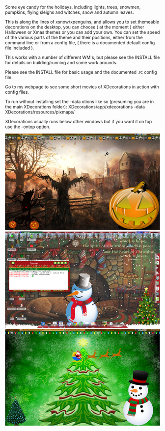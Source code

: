 
Some eye candy for the holidays, including lights, trees, snowmen, pumpkins, flying sleighs and witches, snow and autumn leaves.

This is along the lines of xsnow/xpenguins, and allows you to set themeable decorations on the desktop, you can choose ( at the moment ) either Halloween or Xmas themes or you can add your own.
You can set the speed of the various parts of the theme and their positions, either from the command line or from a config file, ( there is a documented default config file included ).

This works with a number of different WM's, but please see the INSTALL file for details on building/running and some work arounds.

Please see the INSTALL file for basic usage and the documented .rc config file.

Go to my webpage to see some short movies of XDecorations in action with config files.


To run without installing set the -data otions like so (presuming you are in the main XDecorations folder):
XDecorations/app/xdecorations -data XDecorations/resources/pixmaps/

XDecorations usually runs below other windows but if you want it on top use the -ontop option.

![alt text](screenshots/screenhalloween.jpg)
![alt text](screenshots/screenxmas2.jpg)
![alt text](screenshots/screenxmas.jpg)
